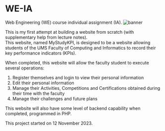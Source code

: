 # WE-IA
Web Engineering (WE) course individual assignment (IA).
![banner](![image](https://github.com/ccy7701/WE-IA/assets/150312205/338b98bb-d75c-47df-80e5-c59dbd42e8c3))

This is my first attempt at building a website from scratch (with supplementary help from lecture notes).  
This website, named MyStudyKPI, is designed to be a website allowing students of the UMS Faculty of Computing and Informatics to record their key performance indicators (KPIs).

When completed, this website will allow the faculty student to execute several operations:
1. Register themselves and login to view their personal information
2. Edit their personal information
3. Manage their Activities, Competitions and Certifications obtained during their time with the faculty
4. Manage their challenges and future plans

This website will also have some level of backend capability when completed, programmed in PHP.

This project started on 12 November 2023.
